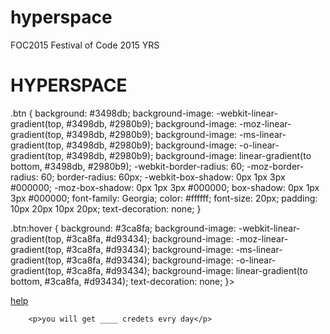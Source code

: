 # hyperspace
FOC2015
Festival of Code 2015 YRS


<html>
	<head>
		<title></title>
	</head>
	<body><h1>HYPERSPACE</h1>
	.btn {
  background: #3498db;
  background-image: -webkit-linear-gradient(top, #3498db, #2980b9);
  background-image: -moz-linear-gradient(top, #3498db, #2980b9);
  background-image: -ms-linear-gradient(top, #3498db, #2980b9);
  background-image: -o-linear-gradient(top, #3498db, #2980b9);
  background-image: linear-gradient(to bottom, #3498db, #2980b9);
  -webkit-border-radius: 60;
  -moz-border-radius: 60;
  border-radius: 60px;
  -webkit-box-shadow: 0px 1px 3px #000000;
  -moz-box-shadow: 0px 1px 3px #000000;
  box-shadow: 0px 1px 3px #000000;
  font-family: Georgia;
  color: #ffffff;
  font-size: 20px;
  padding: 10px 20px 10px 20px;
  text-decoration: none;
}

.btn:hover {
  background: #3ca8fa;
  background-image: -webkit-linear-gradient(top, #3ca8fa, #d93434);
  background-image: -moz-linear-gradient(top, #3ca8fa, #d93434);
  background-image: -ms-linear-gradient(top, #3ca8fa, #d93434);
  background-image: -o-linear-gradient(top, #3ca8fa, #d93434);
  background-image: linear-gradient(to bottom, #3ca8fa, #d93434);
  text-decoration: none;
}>
		<p><a href="">help</a></p>
		
		<p>you will get ____ credets evry day</p>
	
	
</html>
